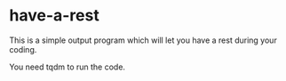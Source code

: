 # have-a-rest
This is a simple output program which will let you have a rest during your coding.

You need tqdm to run the code.
